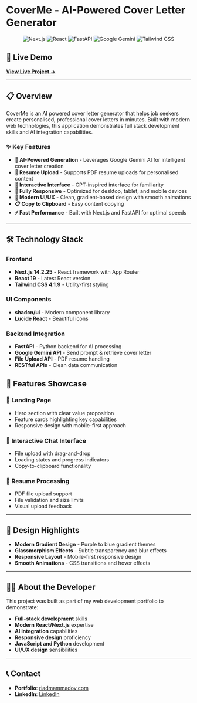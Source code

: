 # CoverMe - AI-Powered Cover Letter Generator

<div align="center">
  <img src="https://img.shields.io/badge/Next.js-14.2.25-black?style=for-the-badge&logo=next.js&logoColor=white" alt="Next.js" />
  <img src="https://img.shields.io/badge/React-19-61DAFB?style=for-the-badge&logo=react&logoColor=black" alt="React" />
  <img src="https://img.shields.io/badge/FastAPI-1094F6?style=for-the-badge&logo=fastapi&logoColor=white" alt="FastAPI" />
  <img src="https://img.shields.io/badge/Google%20Gemini-4285F4?style=for-the-badge&logo=google&logoColor=white" alt="Google Gemini" />
  <img src="https://img.shields.io/badge/Tailwind_CSS-4.1.9-38B2AC?style=for-the-badge&logo=tailwind-css&logoColor=white" alt="Tailwind CSS" />
</div>

## 🚀 Live Demo

**[View Live Project →](https://ai-cover-letter-generator-khaki.vercel.app)**

---

## 📋 Overview

CoverMe is an AI powered cover letter generator that helps job seekers create personalised, professional cover letters in minutes. Built with modern web technologies, this application demonstrates full stack development skills and AI integration capabilities.

### ✨ Key Features

- **🤖 AI-Powered Generation** - Leverages Google Gemini AI for intelligent cover letter creation
- **📄 Resume Upload** - Supports PDF resume uploads for personalised content
- **💬 Interactive Interface** - GPT-inspired interface for familiarity
- **📱 Fully Responsive** - Optimized for desktop, tablet, and mobile devices
- **🎨 Modern UI/UX** - Clean, gradient-based design with smooth animations
- **📋 Copy to Clipboard** - Easy content copying
- **⚡ Fast Performance** - Built with Next.js and FastAPI for optimal speeds

---

## 🛠️ Technology Stack

### Frontend
- **Next.js 14.2.25** - React framework with App Router
- **React 19** - Latest React version
- **Tailwind CSS 4.1.9** - Utility-first styling

### UI Components
- **shadcn/ui** - Modern component library
- **Lucide React** - Beautiful icons

### Backend Integration
- **FastAPI** - Python backend for AI processing
- **Google Gemini API** - Send prompt & retrieve cover letter
- **File Upload API** - PDF resume handling
- **RESTful APIs** - Clean data communication

## 📱 Features Showcase

### 🎯 Landing Page
- Hero section with clear value proposition
- Feature cards highlighting key capabilities
- Responsive design with mobile-first approach

### 💬 Interactive Chat Interface
- File upload with drag-and-drop
- Loading states and progress indicators
- Copy-to-clipboard functionality

### 📄 Resume Processing
- PDF file upload support
- File validation and size limits
- Visual upload feedback

---

## 🎨 Design Highlights

- **Modern Gradient Design** - Purple to blue gradient themes
- **Glassmorphism Effects** - Subtle transparency and blur effects
- **Responsive Layout** - Mobile-first responsive design
- **Smooth Animations** - CSS transitions and hover effects

---

## 👨‍💻 About the Developer

This project was built as part of my web development portfolio to demonstrate:

- **Full-stack development** skills
- **Modern React/Next.js** expertise
- **AI integration** capabilities
- **Responsive design** proficiency
- **JavaScript and Python** development
- **UI/UX design** sensibilities

---

## 📞 Contact

- **Portfolio**: [riadmammadov.com](https://riadmammadov.co.uk)
- **LinkedIn**: [LinkedIn](www.linkedin.com/in/riadmammadov)

